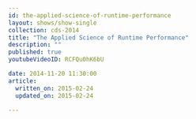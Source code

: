 ```yaml
---
id: the-applied-science-of-runtime-performance
layout: shows/show-single
collection: cds-2014
title: "The Applied Science of Runtime Performance"
description: ""
published: true
youtubeVideoID: RCFQu0hK6bU

date: 2014-11-20 11:30:00
article:
  written_on: 2015-02-24
  updated_on: 2015-02-24

---
```

